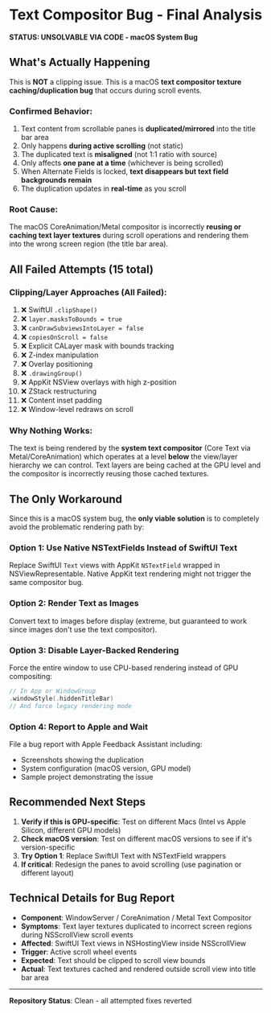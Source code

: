 # Text Compositor Bug - Final Analysis

**STATUS: UNSOLVABLE VIA CODE - macOS System Bug**

## What's Actually Happening

This is **NOT** a clipping issue. This is a macOS **text compositor texture caching/duplication bug** that occurs during scroll events.

### Confirmed Behavior:
1. Text content from scrollable panes is **duplicated/mirrored** into the title bar area
2. Only happens **during active scrolling** (not static)
3. The duplicated text is **misaligned** (not 1:1 ratio with source)
4. Only affects **one pane at a time** (whichever is being scrolled)
5. When Alternate Fields is locked, **text disappears but text field backgrounds remain**
6. The duplication updates in **real-time** as you scroll

### Root Cause:
The macOS CoreAnimation/Metal compositor is incorrectly **reusing or caching text layer textures** during scroll operations and rendering them into the wrong screen region (the title bar area).

## All Failed Attempts (15 total)

### Clipping/Layer Approaches (All Failed):
1. ❌ SwiftUI `.clipShape()`
2. ❌ `layer.masksToBounds = true`
3. ❌ `canDrawSubviewsIntoLayer = false`
4. ❌ `copiesOnScroll = false`
5. ❌ Explicit CALayer mask with bounds tracking
6. ❌ Z-index manipulation
7. ❌ Overlay positioning
8. ❌ `.drawingGroup()`
9. ❌ AppKit NSView overlays with high z-position
10. ❌ ZStack restructuring
11. ❌ Content inset padding
12. ❌ Window-level redraws on scroll

### Why Nothing Works:
The text is being rendered by the **system text compositor** (Core Text via Metal/CoreAnimation) which operates at a level **below** the view/layer hierarchy we can control. Text layers are being cached at the GPU level and the compositor is incorrectly reusing those cached textures.

## The Only Workaround

Since this is a macOS system bug, the **only viable solution** is to completely avoid the problematic rendering path by:

### Option 1: Use Native NSTextFields Instead of SwiftUI Text
Replace SwiftUI `Text` views with AppKit `NSTextField` wrapped in NSViewRepresentable. Native AppKit text rendering might not trigger the same compositor bug.

### Option 2: Render Text as Images
Convert text to images before display (extreme, but guaranteed to work since images don't use the text compositor).

### Option 3: Disable Layer-Backed Rendering
Force the entire window to use CPU-based rendering instead of GPU compositing:

```swift
// In App or WindowGroup
.windowStyle(.hiddenTitleBar)
// And force legacy rendering mode
```

### Option 4: Report to Apple and Wait
File a bug report with Apple Feedback Assistant including:
- Screenshots showing the duplication
- System configuration (macOS version, GPU model)
- Sample project demonstrating the issue

## Recommended Next Steps

1. **Verify if this is GPU-specific**: Test on different Macs (Intel vs Apple Silicon, different GPU models)
2. **Check macOS version**: Test on different macOS versions to see if it's version-specific
3. **Try Option 1**: Replace SwiftUI Text with NSTextField wrappers
4. **If critical**: Redesign the panes to avoid scrolling (use pagination or different layout)

## Technical Details for Bug Report

- **Component**: WindowServer / CoreAnimation / Metal Text Compositor
- **Symptoms**: Text layer textures duplicated to incorrect screen regions during NSScrollView scroll events
- **Affected**: SwiftUI Text views in NSHostingView inside NSScrollView
- **Trigger**: Active scroll wheel events
- **Expected**: Text should be clipped to scroll view bounds
- **Actual**: Text textures cached and rendered outside scroll view into title bar area

---

**Repository Status**: Clean - all attempted fixes reverted
